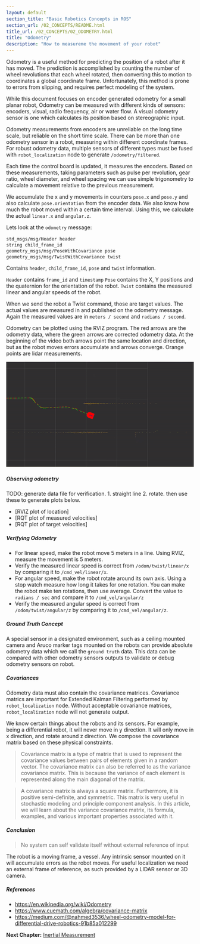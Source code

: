 ```yaml
---
layout: default
section_title: "Basic Robotics Concepts in ROS"
section_url: /02_CONCEPTS/README.html
title_url: /02_CONCEPTS/02_ODOMETRY.html
title: "Odometry"
description: "How to measureme the movement of your robot"
---
```


Odometry is a useful method for predicting the position of a robot after it has moved.
The prediction is accomplished by counting the number of wheel revolutions that each
wheel rotated, then converting this to motion to coordinates a global coordinate frame.
Unfortunately, this method is prone to errors from slipping, and requires perfect modeling of the system.

While this document focuses on encoder generated odometry for a small planar robot, 
Odometry can be measured with different kinds of sensors: encoders, visual, radio frequency, air or water flow. 
A visual odometry sensor is one which calculates its position based on stereographic input.

Odometry measurements from encoders are unreliable on the long time scale, but reliable on the short time scale.
There can be more than one odometry sensor in a robot, measuring within different coordinate frames.
For robust odometry data, multiple sensors of different types must be fused with `robot_localization` node to generate `/odometry/filtered`.

Each time the control board is updated, it measures the encoders. Based on these measurements, taking parameters such as pulse per revolution, gear ratio, wheel diameter, and wheel spacing we can use simple trigonometry to calculate a movement relative to the previous measurement. 

We accumulate the x and y movements in counters `pose.x` and `pose.y` and also calculate `pose.orientation` from the encoder data.
We also know how much the robot moved within a certain time interval. Using this, we calculate the actual `linear.x` and `angular.z`.

Lets look at the `odometry` message:

```
std_msgs/msg/Header header
string child_frame_id
geometry_msgs/msg/PoseWithCovariance pose
geometry_msgs/msg/TwistWithCovariance twist
```

Contains `header`, `child_frame_id`, `pose` and `twist` information.

`Header` contains `frame_id` and `timestamp`
`Pose` contains the X, Y positions and the quaternion for the orientation of the robot. 
`Twist` contains the measured linear and angular speeds of the robot. 

When we send the robot a Twist command, those are target values. The actual values are measured in and published on the odometry message. Again the measured values are in `meters / second` and `radians / second`.

Odometry can be plotted using the RVIZ program. The red arrows are the odometry data, where the green arrows are corrected odometry data. At the beginning of the video both arrows point the same location and direction, but as the robot moves errors accumulate and arrows converge. Orange points are lidar measurements.

[![Odometry Video](00_DATA/odometry-house.gif)](https://www.youtube.com/watch?v=3ZrFwV9DIdY
)

##### Observing odometry

TODO: generate data file for verification. 1. straight line 2. rotate. then use these to generate plots below.

- [RVIZ plot of location]
- [RQT plot of measured velocities]
- [RQT plot of target velocities]

##### Verifying Odometry

- For linear speed, make the robot move 5 meters in a line. Using RVIZ, measure the movement is 5 meters.
- Verify the measured linear speed is correct from `/odom/twist/linear/x` by comparing it to `/cmd_vel/linear/x`.
- For angular speed, make the robot rotate around its own axis. Using a stop watch measure how long it takes for one rotation. You can make the robot make ten rotations, then use average. Convert the value to `radians / sec` and compare it to `/cmd_vel/angular/z`
- Verify the measured angular speed is correct from `/odom/twist/angular/z` by comparing it to `/cmd_vel/angular/z`.

##### Ground Truth Concept

A special sensor in a designated environment, such as a ceiling mounted camera and Aruco marker tags mounted on the robots can provide absolute odometry data which we call the `ground truth` data. This data can be compared with other odometry sensors outputs to validate or debug odometry sensors on robot.

##### Covariances

Odometry data must also contain the covariance matrices. Covariance matrics are important for Extended Kalman Filtering performed by `robot_localization` node. Without acceptable covariance matrices, `robot_localization` node will not generate output.

We know certain things about the robots and its sensors. For example, being a differential robot, it will never move in y direction. It will only move in x direction, and rotate around z direction. We compose the covariance matrix based on these physical constraints.

> Covariance matrix is a type of matrix that is used to represent the covariance values between pairs of elements given in a random
vector. The covariance matrix can also be referred to as the variance covariance matrix. This is because the variance of each element is represented along the main diagonal of the matrix.

> A covariance matrix is always a square matrix. Furthermore, it is positive semi-definite, and symmetric. This matrix is very useful in stochastic modeling and principle component analysis. In this article, we will learn about the variance covariance matrix, its formula, examples, and various important properties associated with it.

##### Conclusion

> No system can self validate itself without external reference of input

The robot is a moving frame, a vessel. Any intrinsic sensor mounted on it will accumulate errors as the robot moves. 
For useful localization we need an external frame of reference, as such provided by a LIDAR sensor or 3D camera.

##### References

- https://en.wikipedia.org/wiki/Odometry
- https://www.cuemath.com/algebra/covariance-matrix
- https://medium.com/@nahmed3536/wheel-odometry-model-for-differential-drive-robotics-91b85a012299

__Next Chapter:__ [Inertial Measurement](03_INERTIAL.md)

